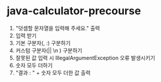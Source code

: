 # java-calculator-precourse

1. "덧셈할 문자열을 입력해 주세요." 출력
2. 입력 받기
3. 기본 구분자(, :) 구분하기
4. 커스텀 구분자(|| \n ) 구분하기
5. 잘못된 값 입력 시 IllegalArgumentException 오류 발생시키기
6. 숫자 모두 더하기
7. "결과 : " + 숫자 모두 더한 값 출력